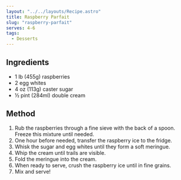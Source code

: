 ```yaml
---
layout: "../../layouts/Recipe.astro"
title: Raspberry Parfait
slug: "raspberry-parfait"
serves: 4-6
tags:
  - Desserts
---
```


## Ingredients

- 1 lb (455g) raspberries
- 2 egg whites
- 4 oz (113g) caster sugar
- ½ pint (284ml) double cream

## Method

1. Rub the raspberries through a fine sieve with the back of a spoon. Freeze this mixture until needed.
1. One hour before needed, transfer the raspberry ice to the fridge.
1. Whisk the sugar and egg whites until they form a soft meringue.
1. Whip the cream until trails are visible.
1. Fold the meringue into the cream.
1. When ready to serve, crush the raspberry ice until in fine grains.
1. Mix and serve!